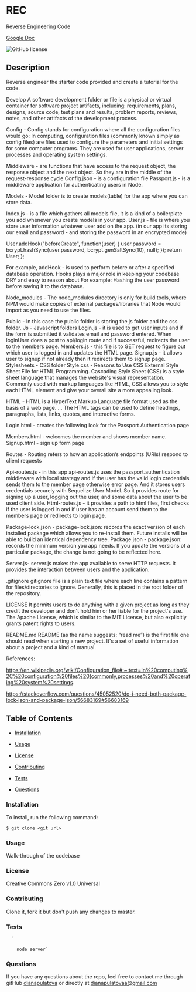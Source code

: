 # REC
Reverse Engineering Code

[Google Doc](https://docs.google.com/document/d/19eZkByh6cFcloEd4Hrfko6I4yGRfd0VbRT1PlMbnxBA/edit?usp=sharing)





  ![GitHub license](https://img.shields.io/badge/license-Creative%20Commons%20Zero%20v1.0%20Universal-blue.svg)

  ## Description
 Reverse engineer the starter code provided and create a tutorial for the code.

Develop
A software development folder or file is a physical or virtual container for software project artifacts, including: requirements, plans, designs, source code, test plans and results, problem reports, reviews, notes, and other artifacts of the development process.

Config -
Config stands for configuration where all the configuration files would go: 
In computing, configuration files (commonly known simply as config files) are files used to configure the parameters and initial settings for some computer programs. They are used for user applications, server processes and operating system settings.

Middleware - are functions that have access to the request object, the response object and the next object. So they are in the middle of the request-response cycle
Config.json - is a configuration file
Passport.js - is a middleware application for authenticating users in Node.


Models -
Model folder is to create models(table) for the app where you can store data.

Index.js - is a file which gathers all models file, it is a kind of a boilerplate you add whenever you create models in your app.
User.js - file is where you store user information whatever user add on the app. (in our app its storing our email and password - and storing the password in an encrypted mode)

User.addHook("beforeCreate", function(user) {
   user.password = bcrypt.hashSync(user.password, bcrypt.genSaltSync(10), null);
 });
 return User;
};

For example, addHook - is used to perform before or after a specified database operation. Hooks plays a major role in keeping your codebase DRY and easy to reason about For example: Hashing the user password before saving it to the database.


Node_modules -
The node_modules directory is only for build tools, where NPM would make copies of external packages/libraries that Node would import as you need to use the files.

Public - 
In this case the public folder is storing the js folder and the css folder. 
Js - Javascript folders
	Login.js - it is used to get user inputs and if the form is submitted it validates email and password entered. When loginUser  does a post to api/login route and if successful, redirects the user to the members page.
Members.js - this file is to GET request to figure out which user is logged in and updates the HTML page.
Signup.js - it allows user to signup if not already then it redirects them to signup page. 
Stylesheets - CSS folder
	Style.css - Reasons to Use CSS External Style Sheet File for HTML Programming. Cascading Style Sheet (CSS) is a style sheet language that manages the website's visual representation. Commonly used with markup languages like HTML, CSS allows you to style each HTML element and give your overall site a more appealing look.

HTML -
 HTML is a HyperText Markup Language file format used as the basis of a web page. ... The HTML tags can be used to define headings, paragraphs, lists, links, quotes, and interactive forms.

Login.html - creates the following look for the Passport Authentication page

Members.html - welcomes the member and shows member name.
Signup.html - sign up form page


Routes -
 Routing refers to how an application’s endpoints (URIs) respond to client requests

Api-routes.js - in this app api-routes.js uses the passport.authentication middleware with local strategy and if the user has the valid login credentials sends them to the member page otherwise error page. And it stores users credentials securely with Sequelize User Model. So it provides route for signing up a user, logging out the user, and some data about the user to be used client side. 
Html-routes.js - it provides a path to html files, first checks if the user is logged in and if user has an account send them to the members page or redirects to login page. 

Package-lock.json -
package-lock.json: records the exact version of each installed package which allows you to re-install them. Future installs will be able to build an identical dependency tree.
Package.json -
package.json: records the minimum version you app needs. If you update the versions of a particular package, the change is not going to be reflected here.

Server.js-
 server.js makes the app available to serve HTTP requests. It provides the interaction between users and the  application. 

.gitignore
 gitignore file is a plain text file where each line contains a pattern for files/directories to ignore. Generally, this is placed in the root folder of the repository.

LICENSE
It permits users to do anything with a given project as long as they credit the developer and don't hold him or her liable for the project's use. The Apache License, which is similar to the MIT License, but also explicitly grants patent rights to users.

README.md 
README (as the name suggests: “read me”) is the first file one should read when starting a new project. It's a set of useful information about a project and a kind of manual. 



References:

https://en.wikipedia.org/wiki/Configuration_file#:~:text=In%20computing%2C%20configuration%20files%20(commonly,processes%20and%20operating%20system%20settings.

https://stackoverflow.com/questions/45052520/do-i-need-both-package-lock-json-and-package-json/56683169#56683169









 


  ## Table of Contents

  * [Installation](#installation)

  * [Usage](#usage)

  * [License](#license)
 
  * [Contributing](#contributing)
   
  * [Tests](#tests)

  * [Questions](#questions)
   
 
  ### Installation

  To install, run the following command:

  ```
  $ git clone <git url>
  ```

  ### Usage
  Walk-through of the codebase
  
  
  ### License
  Creative Commons Zero v1.0 Universal


  ### Contributing
  Clone it, fork it but don't push any changes to master.
  
  ### Tests
     
      
      `  

        node server`
      
      

        
  ### Questions
   
  
  If you have any questions about the repo, feel free to contact me through gitHub [dianapulatova](https://github.com/dianapulatova)
  or directly at <dianapulatovaa@gmail.com>



